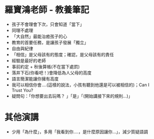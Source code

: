 # 羅寶鴻老師 - 教養筆記
- 孩子不會理會下次，只會知道「當下」
- 同理不處理
- 「大自然」最能治癒孩子的心
- 教育的首要任務，是讓孩子發展「獨立」
- 自由與紀律
- 「相信」是父母該有的態度；確認，是父母該有的責任
- 經驗是最好的老師
- 事前約定 + 秋後算帳(不在當下處罰)
- 落井下石(你看吧！)會降低為人父母的高度
- 語言簡潔能讓你擁有高度
- 我可以相信你會....(這樣的說法，小孩有聽到他還是可以被相信的)；Can I Trust You?
- 疑問句：「你想要出去玩嗎？ 」「是」「(開始講接下來的規則...)」


# 其他演講
- 少用「為什麼」，多用「我看到你....，是什麼原因讓你...」，減少質疑語調
